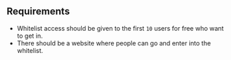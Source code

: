 
## Requirements

- Whitelist access should be given to the first `10` users for free who want to get in.
- There should be a website where people can go and enter into the whitelist.